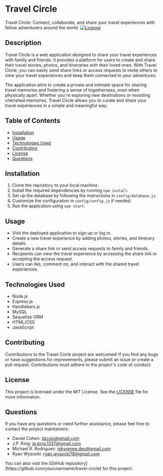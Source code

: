 # Travel Circle
Travel Circle: Connect, collaborate, and share your travel experiences with fellow adventurers around the world.
[![License](https://img.shields.io/badge/license-MIT-blue.svg)](https://opensource.org/licenses/MIT)

## Description
Travel Circle is a web application designed to share your travel experiences with family and friends. It provides a platform for users to create and share their travel stories, photos, and itineraries with their loved ones. With Travel Circle, you can easily send share links or access requests to invite others to view your travel experiences and keep them connected to your adventures.

The application aims to create a private and intimate space for sharing travel memories and fostering a sense of togetherness, even when physically apart. Whether you're exploring new destinations or revisiting cherished memories, Travel Circle allows you to curate and share your travel experiences in a simple and meaningful way.

## Table of Contents
- [Installation](#installation)
- [Usage](#usage)
- [Technologies Used](#technologies-used)
- [Contributing](#contributing)
- [License](#license)
- [Questions](#questions)

## Installation
1. Clone the repository to your local machine.
2. Install the required dependencies by running `npm install`.
3. Set up the database by following the instructions in `config/database.js`.
4. Customize the configuration in `config/config.js` if needed.
5. Run the application using `npm start`.

## Usage
- Visit the deployed application to sign up or log in.
- Create a new travel experience by adding photos, stories, and itinerary details.
- Generate a share link or send access requests to family and friends.
- Recipients can view the travel experience by accessing the share link or accepting the access request.
- Users can like, comment on, and interact with the shared travel experiences.

## Technologies Used
- Node.js
- Express.js
- Handlebars.js
- MySQL
- Sequelize ORM
- HTML/CSS
- JavaScript

## Contributing
Contributions to the Travel Circle project are welcomed! If you find any bugs or have suggestions for improvements, please submit an issue or create a pull request. Contributions must adhere to the project's code of conduct.

## License
This project is licensed under the MIT License. See the [LICENSE](LICENSE) file for more information.

## Questions
If you have any questions or need further assistance, please feel free to contact the project maintainers:
- Daniel Cohen: dzcsix@gmail.com
- J.P. King: jp.king.1337@gmail.com
- Michael R. Rodriguez: mkyrenee.dev@gmail.com
- Ryan Wysocki: ryan.wysocki78@gmail.com 
<p>You can also visit the [GitHub repository](https://github.com/yourusername/travel-circle) for this project.</p>